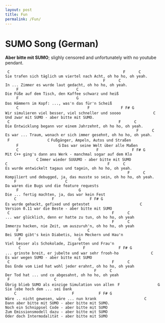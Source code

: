 ```yaml
---
layout: post
title: Fun
permalink: /Fun/
---
```


SUMO Song (German)
==================

**Aber bitte mit SUMO**; slighly censored and unfortunately with no youtube pendant.

` C                                                   F      C`
`Sie trafen sich täglich um viertel nach Acht, oh ho ho, oh yeah.`
`                                            F      C`
`In ... Zimmer es wurde laut gedacht, oh ho ho, oh yeah.`
`     F                          C`
`Die Füße auf dem Tisch, den Kaffee schwarz und heiß`
`     F                          G`
`Das Hämmern im Kopf: ..., was'n das für'n Scheiß`
` `
`     C                               F              F F# G`
`Wir simulieren viel besser, viel schneller und soooo`
`              C`
`Und zwar mit SUMO - aber bitte mit SUMO.`
` C                                                 F      C`
`Die Entwicklung begann vor einem Jahrzehnt, oh ho ho, oh yeah.`
`                                                           F      C`
`Es war ... Traum, wonach er sich immer gesehnt, oh ho ho, oh yeah.`
` F                 C`
`Fußgänger, Ampeln, Autos und Straßen`
`     F                  G`
`Das war seine Welt über alle Maßen`
`     C                                   F               F F# G`
`Mit C++ ging's dann ans Werk - manchmal sogar auf dem Klo`
`              C`
`Immer wieder SUUUMO - aber bitte mit SUMO`
`C                                             F      C`
`Es wurde entwickelt tagaus und tagein, oh ho ho, oh yeah.`
`                                                       F      C`
`Kompiliert und debugged, ja, das musste so sein, oh ho ho, oh yeah.`
`    F                      C`
`Da waren die Bugs und die feature requests`
`     F                           G`
`Die ... fertig machten, ja, das war kein Fest`
`    C                F                F F# G`
`Es wurde gehackt, gefixed und getestet`
`                      C`
`Version 0.11 war die Beste - aber bitte mit SUMO`
` C                                              F      C`
`... war glücklich, denn er hatte zu tun, oh ho ho, oh yeah`
`                                                F      C`
`Immerzu hacken, nie Zeit, um auszuruh'n, oh ho ho, oh yeah`
`     F                               C`
`Bei SUMO gibt's kein Diabetis, kein Meckern und Hau'n`
`      F                          G`
`Viel besser als Schokolade, Zigaretten und Frau'n`
`      C                            F               F F# G`
`... grinste breit, er jubelte und war sehr frooh-ho`
`              C`
`Es war wegen SUMO - aber bitte mit SUMO`
` C                                              F      C`
`Das Ende vom Lied hat wohl jeder erahnt, oh ho ho, oh yeah`
`                                        F      C`
`Der Tod hat ... und co abgesahnt, oh ho ho, oh yeah`
` F                    C`
`Übrig blieb SUMO als einzige Simulation von allen`
` F                 G`
`Sie lebe hoch dem ... sei Dank`
`    C                         F           F F# G`
`Wäre .. nicht gewesen, wäre ... nun krank`
`                     C`
`Dann aber bitte mit SUMO - aber bitte mit SUMO.`
`Noch ein Schnippsel Code - aber bitte mit SUMO`
`Zum Emissionsmodell dazu - aber bitte mit SUMO`
`Oder doch Intermodalität - aber bitte mit SUMO`